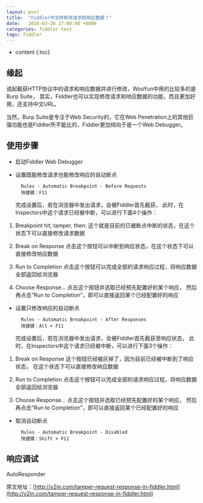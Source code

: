```yaml
---
layout: post
title:  "Fiddler中怎样修改请求和响应数据？"
date:   2016-03-26 17:00:00 +0800
categories: fiddler test
tags: fiddler
---
```

* content
{:toc}

## 缘起

说起截获HTTP协议中的请求和响应数据并进行修改，WooYun中用的比较多的是Burp Suite， 其实，Fiddler也可以实现修改请求和响应数据的功能，而且更加好用，还支持中文URL。

当然，Burp Suite是专注于Web Security的，它在Web Penetration上的其他巨强功能也是Fiddler所不能比的，Fiddler更加倾向于是一个Web Debugger。

## 使用步骤

* 启动Fiddler Web Debugger

* 设置既能修改请求也能修改响应的自动断点

        Rules - Automatic Breakpoint - Before Requests
        快捷键：F11

    完成设置后，若在浏览器中发出请求，会被Fiddler首先截获，
    此时，在Inspectors中这个请求已经被中断，可以进行下面4个操作：

1. Breakpoint hit, tamper, then:
 这个就是目前的已被断点中断的状态，在这个状态下可以直接修改请求数据

2. Break on Response
 点击这个按钮可以中断到响应状态，在这个状态下可以直接修改响应数据

3. Run to Completion
 点击这个按钮可以完成全部的请求响应过程，将响应数据全部返回给浏览器

4. Choose Response...
 点击这个按钮并选取已经预先配置好的某个响应，
 然后再点击“Run to Completion”，即可以直接返回某个已经配置好的响应

* 设置只修改响应的自动断点

        Rules - Automatic Breakpoint - After Responses
        快捷键：Alt + F11

    完成设置后，若在浏览器中发出请求，会被Fiddler首先截获至响应状态，
    此时，在Inspectors中这个请求已经被中断，可以进行下面3个操作：

1. Break on Response
 这个按钮已经被灰掉了，因为目前已经被中断到了响应状态，
 在这个状态下可以直接修改响应数据

2. Run to Completion
 点击这个按钮可以完成全部的请求响应过程，将响应数据全部返回给浏览器

3. Choose Response...
 点击这个按钮并选取已经预先配置好的某个响应，
 然后再点击“Run to Completion”，即可以直接返回某个已经配置好的响应

* 取消自动断点

        Rules - Automatic Breakpoint - Disabled
        快捷键：Shift + F11

## 响应调试

AutoResponder


原文地址：[http://v2in.com/tamper-request-response-in-fiddler.html](http://v2in.com/tamper-request-response-in-fiddler.html)

